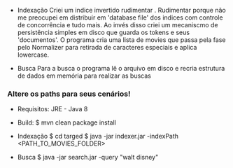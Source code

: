 - Indexação
Criei um indice invertido rudimentar . Rudimentar porque não me preocupei 
em distribuir em 'database file' dos indices com controle de concorrência e tudo mais. Ao invés disso criei um mecaniscmo de persistência simples em disco que guarda os tokens e seus 'documentos'. 
O programa cria uma lista de movies que passa pela fase pelo Normalizer para retirada de caracteres especiais e aplica lowercase.
 
- Busca
Para a busca o programa lê o arquivo em disco e recria estrutura de dados em memória para realizar as buscas 

### Altere os paths para seus cenários!
- Requisitos:
JRE - Java 8

- Build:
$ mvn clean package install

- Indexação 
$ cd targed
$ java -jar indexer.jar -indexPath <PATH_TO_MOVIES_FOLDER>

- Busca
$ java -jar search.jar -query "walt disney"
